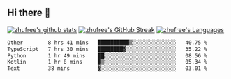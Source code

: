 ## Hi there 👋
[![zhufree's github stats](https://github-readme-stats.vercel.app/api?username=zhufree&show_icons=true&count_private=true)](https://github.com/anuraghazra/github-readme-stats)
[![zhufree's GitHub Streak](https://streak-stats.demolab.com/?user=zhufree)](https://git.io/streak-stats)
[![zhufree's Languages](https://github-readme-stats.vercel.app/api/top-langs/?username=zhufree&layout=compact&langs_count=10)](https://github.com/anuraghazra/github-readme-stats)
<!--START_SECTION:waka-->

```txt
Other        8 hrs 41 mins   ██████████▒░░░░░░░░░░░░░░   40.75 %
TypeScript   7 hrs 30 mins   ████████▓░░░░░░░░░░░░░░░░   35.22 %
Python       1 hr 49 mins    ██░░░░░░░░░░░░░░░░░░░░░░░   08.56 %
Kotlin       1 hr 8 mins     █▒░░░░░░░░░░░░░░░░░░░░░░░   05.34 %
Text         38 mins         ▓░░░░░░░░░░░░░░░░░░░░░░░░   03.01 %
```

<!--END_SECTION:waka-->

<!--
**zhufree/zhufree** is a ✨ _special_ ✨ repository because its `README.md` (this file) appears on your GitHub profile.

Here are some ideas to get you started:

- 🔭 I’m currently working on ...
- 🌱 I’m currently learning ...
- 👯 I’m looking to collaborate on ...
- 🤔 I’m looking for help with ...
- 💬 Ask me about ...
- 📫 How to reach me: ...
- 😄 Pronouns: ...
- ⚡ Fun fact: ...
-->
